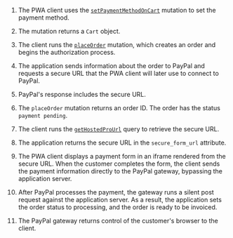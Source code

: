 1. The PWA client uses the [`setPaymentMethodOnCart`]({{page.baseurl}}/graphql/mutations/set-payment-method.html) mutation to set the payment method.

1. The mutation returns a `Cart` object.

1. The client runs the [`placeOrder`]({{page.baseurl}}/graphql/mutations/place-order.html) mutation, which creates an order and begins the authorization process.

1. The application sends information about the order to PayPal and requests a secure URL that the PWA client will later use to connect to PayPal.

1. PayPal's response includes the secure URL.

1. The `placeOrder` mutation returns an order ID. The order has the status `payment pending`.

1. The client runs the [`getHostedProUrl`]({{page.baseurl}}/graphql/queries/get-hosted-pro-url.html) query to retrieve the secure URL.

1. The application returns the secure URL in the `secure_form_url` attribute.

1. The PWA client displays a payment form in an iframe rendered from the secure URL. When the customer completes the form, the client sends the payment information directly to the PayPal gateway, bypassing the application server.

1. After PayPal processes the payment, the gateway runs a silent post request against the application server. As a result, the application sets the order status to processing, and the order is ready to be invoiced.

1. The PayPal gateway returns control of the customer's browser to the client.
